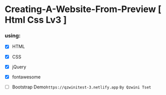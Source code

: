 # Creating-A-Website-From-Preview [ Html Css Lv3 ]


### using:
- [x] HTML
- [x] CSS
- [x] jQuery
- [x] fontawesome
- [ ] Bootstrap
Demo``` https://qzwinitest-3.netlify.app ```
``` By Qzwini Tset ```



